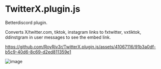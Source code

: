 # TwitterX.plugin.js
Betterdiscord plugin.

Converts X/twitter.com, tiktok, instagram links to fxtwitter, vxtiktok, ddinstgram in user messages to see the embed link.

https://github.com/RoyRiv3r/TwitterX.plugin.js/assets/41067116/91b3a0df-b5c9-40d6-8c69-d2ed811359e1

![image](https://github.com/RoyRiv3r/TwitterX.plugin.js/assets/41067116/f5caa93f-344d-4f72-8279-68ffbcc2fac8)
